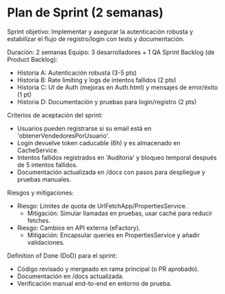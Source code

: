 # Plan de Sprint (2 semanas)

Sprint objetivo: Implementar y asegurar la autenticación robusta y estabilizar el flujo de registro/login con tests y documentación.

Duración: 2 semanas
Equipo: 3 desarrolladores + 1 QA
Sprint Backlog (de Product Backlog):
- Historia A: Autenticación robusta (3-5 pts)
- Historia B: Rate limiting y logs de intentos fallidos (2 pts)
- Historia C: UI de Auth (mejoras en Auth.html) y mensajes de error/éxito (1 pt)
- Historia D: Documentación y pruebas para login/registro (2 pts)

Criterios de aceptación del sprint:
- Usuarios pueden registrarse si su email está en 'obtenerVendedoresPorUsuario'.
- Login devuelve token caducable (6h) y es almacenado en CacheService.
- Intentos fallidos registrados en 'Auditoria' y bloqueo temporal después de 5 intentos fallidos.
- Documentación actualizada en /docs con pasos para despliegue y pruebas manuales.

Riesgos y mitigaciones:
- Riesgo: Límites de quota de UrlFetchApp/PropertiesService.
  - Mitigación: Simular llamadas en pruebas, usar caché para reducir fetches.
- Riesgo: Cambios en API externa (eFactory).
  - Mitigación: Encapsular queries en PropertiesService y añadir validaciones.

Definition of Done (DoD) para el sprint:
- Código revisado y mergeado en rama principal (o PR aprobado).
- Documentación en /docs actualizada.
- Verificación manual end-to-end en entorno de prueba.
